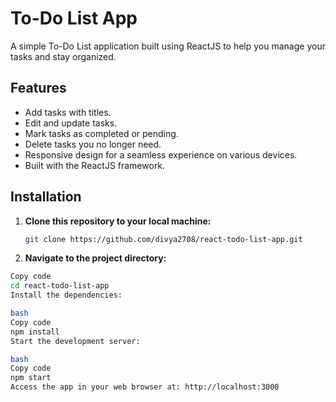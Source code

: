 # To-Do List App

A simple To-Do List application built using ReactJS to help you manage your tasks and stay organized.

## Features

- Add tasks with titles.
- Edit and update tasks.
- Mark tasks as completed or pending.
- Delete tasks you no longer need.
- Responsive design for a seamless experience on various devices.
- Built with the ReactJS framework.

## Installation

1. **Clone this repository to your local machine:**

   ```bash
   git clone https://github.com/divya2708/react-todo-list-app.git

2. **Navigate to the project directory:**

```bash
Copy code
cd react-todo-list-app
Install the dependencies:

bash
Copy code
npm install
Start the development server:

bash
Copy code
npm start
Access the app in your web browser at: http://localhost:3000